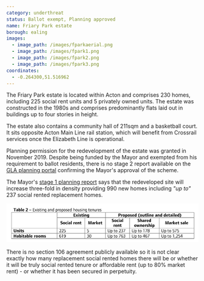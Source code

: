```yaml
---
category: underthreat
status: Ballot exempt, Planning approved 
name: Friary Park estate 
borough: ealing
images:
  - image_path: /images/fparkaerial.png
  - image_path: /images/fpark1.png
  - image_path: /images/fpark2.png
  - image_path: /images/fpark3.png
coordinates: 
  - -0.264300,51.516962
---
```

The Friary Park estate is located within Acton and comprises 230 homes, including 225 social rent units and 5 privately owned units. The estate was constructed in the 1980s and comprises predominantly flats laid out in buildings up to four stories in height.

The estate also contains a community hall of 211sqm and a basketball court. It sits opposite Acton Main Line rail station, which will benefit from Crossrail services once the Elizabeth Line is operational.

Planning permission for the redevelopment of the estate was granted in November 2019. Despite being funded by the Mayor and exempted from his requirement to ballot residents, there is no stage 2 report available on the [GLA planning portal](https://www.london.gov.uk/what-we-do/planning/planning-applications-and-decisions/planning-application-search/friary-park-estate) confirming the Mayor's approval of the scheme. 

The Mayor's [stage 1 planning report](https://www.london.gov.uk/sites/default/files/public%3A//public%3A//public%3A//public%3A//PAWS/media_id_477438/////friary_park_estate_report.pdf) says that the redeveloped site will increase three-fold in density providing 990 new homes including _"up to"_ 237 social rented replacement homes.

<img src="/images/fparkupto.png" class="img-fluid rounded img-thumbnail">

There is no section 106 agreement publicly available so it is not clear exactly how many replacement social rented homes there will be or whether it will be truly social rented tenure or affordable rent (up to 80% market rent) - or whether it has been secured in perpetuity.


